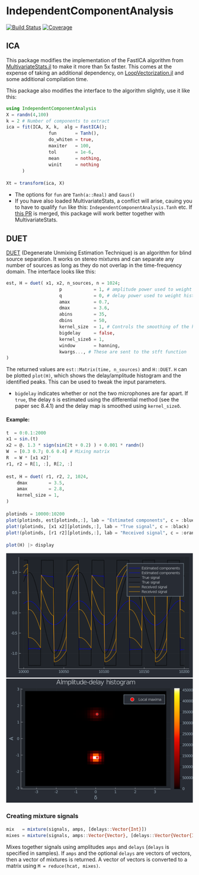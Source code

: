 # IndependentComponentAnalysis

[![Build Status](https://github.com/baggepinnen/IndependentComponentAnalysis.jl/workflows/CI/badge.svg)](https://github.com/baggepinnen/IndependentComponentAnalysis.jl/actions)
[![Coverage](https://codecov.io/gh/baggepinnen/IndependentComponentAnalysis.jl/branch/master/graph/badge.svg)](https://codecov.io/gh/baggepinnen/IndependentComponentAnalysis.jl)



## ICA
This package modifies the implementation of the FastICA algorithm from [MultivariateStats.jl](https://github.com/JuliaStats/MultivariateStats.jl) to make it more than 5x faster. This comes at the expense of taking an additional dependency, on [LoopVectorization.jl](https://github.com/chriselrod/LoopVectorization.jl) and some additional compilation time.

This package also modifies the interface to the algorithm slightly, use it like this:

```julia
using IndependentComponentAnalysis
X = randn(4,100)
k = 2 # Number of components to extract
ica = fit(ICA, X, k,  alg = FastICA();
                fun       = Tanh(),
                do_whiten = true,
                maxiter   = 100,
                tol       = 1e-6,
                mean      = nothing,
                winit     = nothing
      )

Xt = transform(ica, X)
```

- The options for `fun` are `Tanh(a::Real)` and `Gaus()`
- If you have also loaded MultivariateStats, a conflict will arise, cauing you to have to qualify `fun` like this: `IndependentComponentAnalysis.Tanh` etc. If [this PR](https://github.com/JuliaStats/MultivariateStats.jl/pull/122) is merged, this package will work better together with MultivariateStats.



## DUET

[DUET](https://www.researchgate.net/publication/227143748_The_DUET_blind_source_separation_algorithm) (Degenerate Unmixing Estimation Technique) is an algorithm for blind source separation. It works on stereo mixtures and can separate any number of sources as long as they do not overlap in the time-frequency domain. The interface looks like this:


```julia
est, H = duet( x1, x2, n_sources, n = 1024;
                    p            = 1, # amplitude power used to weight histogram
                    q            = 0, # delay power used to weight histogram
                    amax         = 0.7,
                    dmax         = 3.6,
                    abins        = 35,
                    dbins        = 50,
                    kernel_size  = 1, # Controls the smoothing of the histogram.
                    bigdelay     = false,
                    kernel_sizeδ = 1,
                    window       = hanning,
                    kwargs..., # These are sent to the stft function
)
```

The returned values are `est::Matrix(time, n_sources)` and `H::DUET`.
`H` can be plotted `plot(H)`, which shows the delay/amplitude histogram and the identified peaks. This can be used to tweak the input parameters.

- `bigdelay` indicates whether or not the two microphones are far apart. If `true`, the delay `δ` is estimated using the differential method (see the paper sec 8.4.1) and the delay map is smoothed using `kernel_sizeδ`.

#### Example:
```julia
t  = 0:0.1:2000
x1 = sin.(t)
x2 = @. 1.3 * sign(sin(2t + 0.2) ) + 0.001 * randn()
W  = [0.3 0.7; 0.6 0.4] # Mixing matrix
R  = W * [x1 x2]'
r1, r2 = R[1, :], R[2, :]

est, H = duet( r1, r2, 2, 1024,
    dmax        = 3.5,
    amax        = 2.8,
    kernel_size = 1,
)

plotinds = 10000:10200
plot(plotinds, est[plotinds,:], lab = "Estimated components", c = :blue)
plot!(plotinds, [x1 x2][plotinds,:], lab = "True signal", c = :black)
plot!(plotinds, [r1 r2][plotinds,:], lab = "Received signal", c = :orange) |> display

plot(H) |> display
```
![signals](figs/signals.svg)
![hist](figs/hist.svg)

### Creating mixture signals
```julia
mix   = mixture(signals, amps, [delays::Vector{Int}])
mixes = mixture(signals, amps::Vector{Vector}, [delays::Vector{Vector{Int}}])
```
Mixes together signals using amplitudes `amps` and `delays` (`delays` is specified in samples). If `amps` and the optional `delays` are vectors of vectors, then a vector of mixtures is returned. A vector of vectors is converted to a matrix using `M = reduce(hcat, mixes)`.
